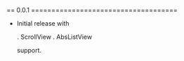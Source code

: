 
== 0.0.1 ====================================

  - Initial release with

    . ScrollView
    . AbsListView

    support.
